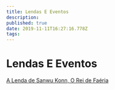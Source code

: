 ```yaml
---
title: Lendas E Eventos
description: 
published: true
date: 2019-11-11T16:27:16.778Z
tags: 
---
```


<!-- SUBTITLE: Visão geral sobre Lendas E Eventos -->

# Lendas E Eventos
[A Lenda de Sanwu Konn, O Rei de Faéria](http://localhost/lendas-e-eventos/a-lenda-de-sanwu-konn#a-lenda-de-sanwu-konn)

